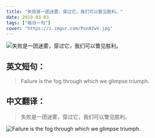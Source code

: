 ```yaml
---
title: "失败是一团迷雾，穿过它，我们可以瞥见胜利。"
date: 2019-03-03
tags: ["每日一句"]
cover: "https://i.imgur.com/Pun8ZwV.jpg"
---
```


![失败是一团迷雾，穿过它，我们可以瞥见胜利。](https://i.imgur.com/cSJWral.jpg)

## 英文短句：
> Failure is the fog through which we glimpse triumph.

<!--more-->

## 中文翻译：
> 失败是一团迷雾，穿过它，我们可以瞥见胜利。

![Failure is the fog through which we glimpse triumph.](https://i.imgur.com/ixfpwtv.jpg)

